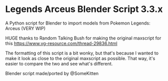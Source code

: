 # Legends Arceus Blender Script 3.3.x
A Python script for Blender to import models from Pokemon Legends: Arceus (VERY WIP)

HUGE thanks to Random Talking Bush for making the original maxscript for this
https://www.vg-resource.com/thread-29836.html

The formatting of this script is a bit wonky, but that's because I wanted to make it
look as close to the original maxscript as possible.
That way, it's easier to compare the two and see what's different.

Blender script made/ported by @SomeKitten 
